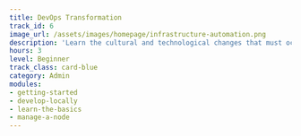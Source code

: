 ```yaml
---
title: DevOps Transformation
track_id: 6
image_url: /assets/images/homepage/infrastructure-automation.png
description: 'Learn the cultural and technological changes that must occur to adopt DevOps principles in your organization. Begin your own DevOps journey through videos, case studies, and exercises to evaluate your progress.'
hours: 3
level: Beginner
track_class: card-blue
category: Admin
modules:
- getting-started
- develop-locally
- learn-the-basics
- manage-a-node
---
```

